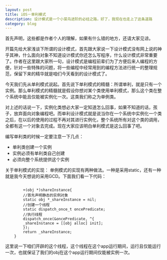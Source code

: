 ```yaml
---
layout: post
title: iOS－单利模式
description: 设计模式是一个小菜鸟进阶的必经之路，好了，我现在也走上了这条道路
category: blog
---
```


首先声明，这些都是作者个人的理解，如果有什么错的地方，还请大家见谅。

开篇先给大家浅谈下所谓的设计模式，首先跟大家说一下设计模式没有网上说的神乎其神，什么面向对象不知道设计模式你还怎么写程序，什么设计模式非常重要了。作者在这里跟大家所一句，设计模式是编程前辈们为了方便后来人编程的方便，针对一些特殊的问题，将一些编程中经常用到的编程方法进行统一的整理规范，保留下来的精华就是咱们今天看到的设计模式了。

今天我们先从单利模式说起。首先说下单利模式的精髓：所谓单利，就是只有一个实例。那么单利模式的精髓就是假设你想对某个类使用单利模式，那么这个类在整个系统中能且仅能被实例化一次。这类我们称之为单例类。

对上述的话说一下，实例化类想必大家一定知道怎么回事，如果不知道的话，孩子，放弃面向对象编程吧。而单利设计模式就是说当你在一个系统中实例化一个类之后，在以后的使用的过程不再对其进行实例化，整个系统所有对这个类的调用，全都有这一个对象去完成。现在大家应该明白单利模式是这么回事了吧。

编写单利类的时候一定要注意一下几点：
<ul>
	<li>单利类创建一个实例</li>
	<li>实例必须有单利类自己创建</li>
	<li>必须向整个系统提供这个实例</li>
</ul>

关于单利模式的实现：
单例模式的实现有两种做法。一种是采用static，还有一种就是我今天想说的采用GCD。下面我们看一下代码：

<code>
		+(obj *)shareInstance{
		//首先声明静态的实例对象
		static obj *_shareInstance = nil;
		//创建一个线程
		static dispatch_once_t oncePredicate;
		//执行线程
		dispatch_once(&oncePredicate, ^{
		_shareInstance = [[obj alloc] init];
		});
		return _shareInstance;
	}
</code>

这里说一下咱们开辟的这个线程，这个线程在这个app运行期间，运行且仅能运行一次，也就保证了我们的obj在这个app运行期间仅能被实例一次。
